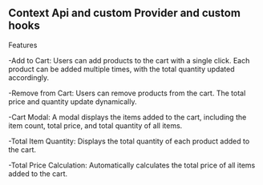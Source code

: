 ## Context Api and custom Provider and custom hooks


Features

-Add to Cart: Users can add products to the cart with a single click. Each product can be added multiple times, with the total quantity updated accordingly.

-Remove from Cart: Users can remove products from the cart. The total price and quantity update dynamically.

-Cart Modal: A modal displays the items added to the cart, including the item count, total price, and total quantity of all items.

-Total Item Quantity: Displays the total quantity of each product added to the cart.

-Total Price Calculation: Automatically calculates the total price of all items added to the cart.
